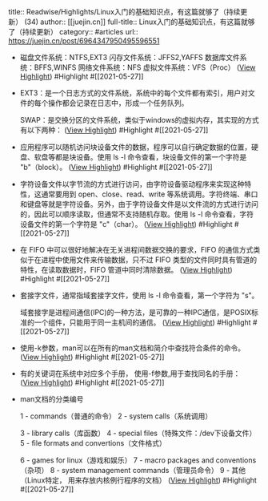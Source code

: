 title:: Readwise/Highlights/Linux入门的基础知识点，有这篇就够了（持续更新） (34)
author:: [[juejin.cn]]
full-title:: Linux入门的基础知识点，有这篇就够了（持续更新）
category:: #articles
url:: https://juejin.cn/post/6964347950495596551

- 磁盘文件系统：NTFS,EXT3
  闪存文件系统：JFFS2,YAFFS
  数据库文件系统：BFFS,WINFS
  网络文件系统：NFS
  虚拟文件系统：VFS（Proc） ([View Highlight](https://instapaper.com/read/1415146391/16511336)) #Highlight #[[2021-05-27]]
- EXT3：是一个日志方式的文件系统，系统中的每个文件都有索引，用户对文件的每个操作都会记录在日志中，形成一个任务队列。
  
  SWAP：是交换分区的文件系统，类似于windows的虚拟内存，其实现的方式有以下两种： ([View Highlight](https://instapaper.com/read/1415146391/16511368)) #Highlight #[[2021-05-27]]
- 应用程序可以随机访问块设备文件的数据，程序可以自行确定数据的位置，硬盘、软盘等都是块设备。使用 ls -l 命令查看，块设备文件的第一个字符是 "b"（block）。 ([View Highlight](https://instapaper.com/read/1415146391/16511415)) #Highlight #[[2021-05-27]]
- 字符设备文件以字节流的方式进行访问，由字符设备驱动程序来实现这种特性，这通常要用到 open、close、read、write 等系统调用。字符终端、串口和键盘等就是字符设备。另外，由于字符设备文件是以文件流的方式进行访问的，因此可以顺序读取，但通常不支持随机存取。使用 ls -l 命令查看，字符设备文件的第一个字符是 "c"（char）。 ([View Highlight](https://instapaper.com/read/1415146391/16511417)) #Highlight #[[2021-05-27]]
- 在 FIFO 中可以很好地解决在无关进程间数据交换的要求，FIFO 的通信方式类似于在进程中使用文件来传输数据，只不过 FIFO 类型的文件同时具有管道的特性，在读取数据时，FIFO 管道中同时清除数据。 ([View Highlight](https://instapaper.com/read/1415146391/16511421)) #Highlight #[[2021-05-27]]
- 套接字文件，通常指域套接字文件，使用 ls -l 命令查看，第一个字符为 "s"。
  
  域套接字是进程间通信(IPC)的一种方法，是可靠的一种IPC通信，是POSIX标准的一个组件，只能用于同一主机间的通信。 ([View Highlight](https://instapaper.com/read/1415146391/16511423)) #Highlight #[[2021-05-27]]
- 使用-k参数，man可以在所有的man文档和简介中查找符合条件的命令。 ([View Highlight](https://instapaper.com/read/1415146391/16511425)) #Highlight #[[2021-05-27]]
- 有的关键词在系统中对应多个手册， 使用-f参数,用于查找同名的手册： ([View Highlight](https://instapaper.com/read/1415146391/16511428)) #Highlight #[[2021-05-27]]
- man文档的分类编号
  
  1 - commands（普通的命令）
  2 - system calls（系统调用）
  
  3 - library calls（库函数）
  4 - special files（特殊文件：/dev下设备文件）
  5 - file formats and convertions（文件格式）
  
  6 - games for linux（游戏和娱乐）
  7 - macro packages and conventions（杂项）
  8 - system management commands（管理员命令）
  9 - 其他（Linux特定， 用来存放内核例行程序的文档） ([View Highlight](https://instapaper.com/read/1415146391/16511429)) #Highlight #[[2021-05-27]]